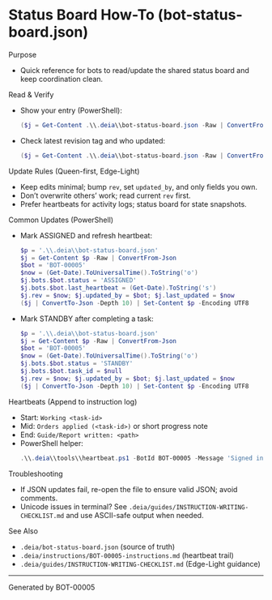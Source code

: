 # Status Board How-To (bot-status-board.json)

Purpose
- Quick reference for bots to read/update the shared status board and keep coordination clean.

Read & Verify
- Show your entry (PowerShell):
  ```powershell
  ($j = Get-Content .\\.deia\\bot-status-board.json -Raw | ConvertFrom-Json).bots.'BOT-00005'
  ```
- Check latest revision tag and who updated:
  ```powershell
  ($j = Get-Content .\\.deia\\bot-status-board.json -Raw | ConvertFrom-Json) | Format-List rev,updated_by,last_updated
  ```

Update Rules (Queen-first, Edge-Light)
- Keep edits minimal; bump `rev`, set `updated_by`, and only fields you own.
- Don’t overwrite others’ work; read current `rev` first.
- Prefer heartbeats for activity logs; status board for state snapshots.

Common Updates (PowerShell)
- Mark ASSIGNED and refresh heartbeat:
  ```powershell
  $p = '.\\.deia\\bot-status-board.json'
  $j = Get-Content $p -Raw | ConvertFrom-Json
  $bot = 'BOT-00005'
  $now = (Get-Date).ToUniversalTime().ToString('o')
  $j.bots.$bot.status = 'ASSIGNED'
  $j.bots.$bot.last_heartbeat = (Get-Date).ToString('s')
  $j.rev = $now; $j.updated_by = $bot; $j.last_updated = $now
  ($j | ConvertTo-Json -Depth 10) | Set-Content $p -Encoding UTF8
  ```
- Mark STANDBY after completing a task:
  ```powershell
  $p = '.\\.deia\\bot-status-board.json'
  $j = Get-Content $p -Raw | ConvertFrom-Json
  $bot = 'BOT-00005'
  $now = (Get-Date).ToUniversalTime().ToString('o')
  $j.bots.$bot.status = 'STANDBY'
  $j.bots.$bot.task_id = $null
  $j.rev = $now; $j.updated_by = $bot; $j.last_updated = $now
  ($j | ConvertTo-Json -Depth 10) | Set-Content $p -Encoding UTF8
  ```

Heartbeats (Append to instruction log)
- Start: `Working <task-id>`
- Mid: `Orders applied (<task-id>)` or short progress note
- End: `Guide/Report written: <path>`
- PowerShell helper:
  ```powershell
  .\\.deia\\tools\\heartbeat.ps1 -BotId BOT-00005 -Message 'Signed in'
  ```

Troubleshooting
- If JSON updates fail, re-open the file to ensure valid JSON; avoid comments.
- Unicode issues in terminal? See `.deia/guides/INSTRUCTION-WRITING-CHECKLIST.md` and use ASCII-safe output when needed.

See Also
- `.deia/bot-status-board.json` (source of truth)
- `.deia/instructions/BOT-00005-instructions.md` (heartbeat trail)
- `.deia/guides/INSTRUCTION-WRITING-CHECKLIST.md` (Edge-Light guidance)

---
Generated by BOT-00005
